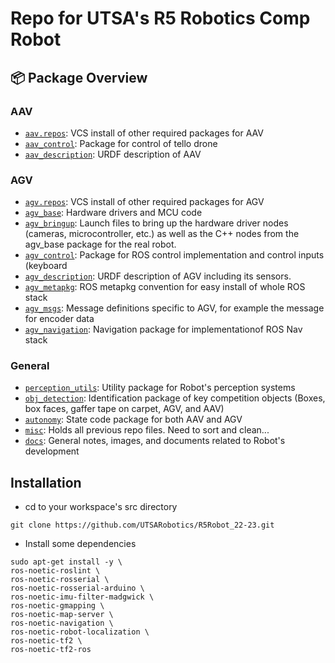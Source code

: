 Repo for UTSA's R5 Robotics Comp Robot
===

## :package: Package Overview
### AAV
- [`aav.repos`](./aav.repos): VCS install of other required packages for AAV
- [`aav_control`](./aav_control):  Package for control of tello drone
- [`aav_description`](./aav_description): URDF description of AAV
### AGV
- [`agv.repos`](./agv.repos): VCS install of other required packages for AGV
- [`agv_base`](./agv_base): Hardware drivers and MCU code
- [`agv_bringup`](./agv_bringup): Launch files to bring up the hardware driver nodes (cameras, microcontroller, etc.) as well as the C++ nodes from the agv_base package for the real robot.
- [`agv_control`](./agv_control): Package for ROS control implementation and control inputs (keyboard
- [`agv_description`](./agv_description): URDF description of AGV including its sensors.
- [`agv_metapkg`](./agv_metapkg): ROS metapkg convention for easy install of whole ROS stack
- [`agv_msgs`](./agv_msgs): Message definitions specific to AGV, for example the message for encoder data
- [`agv_navigation`](./agv_navigation): Navigation package for implementationof ROS Nav stack
### General
- [`perception_utils`](./perception_utils): Utility package for Robot's perception systems
- [`obj_detection`](./obj_identification): Identification package of key competition objects (Boxes, box faces, gaffer tape on carpet, AGV, and AAV)
- [`autonomy`](./states_round1): State code package for both AAV and AGV
- [`misc`](./misc): Holds all previous repo files. Need to sort and clean...
- [`docs`](./docs): General notes, images, and documents related to Robot's development
## Installation
- cd to your workspace's src directory
```
git clone https://github.com/UTSARobotics/R5Robot_22-23.git
```
- Install some dependencies
```
sudo apt-get install -y \
ros-noetic-roslint \
ros-noetic-rosserial \
ros-noetic-rosserial-arduino \
ros-noetic-imu-filter-madgwick \
ros-noetic-gmapping \
ros-noetic-map-server \
ros-noetic-navigation \
ros-noetic-robot-localization \
ros-noetic-tf2 \
ros-noetic-tf2-ros
```
